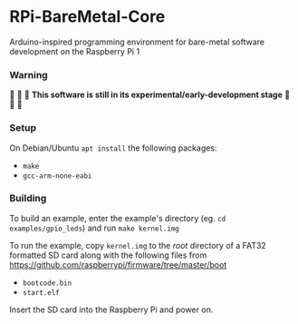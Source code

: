 # RPi-BareMetal-Core

Arduino-inspired programming environment for bare-metal software development on the Raspberry Pi 1

### Warning

:construction: :construction: :construction: **This software is still in its experimental/early-development stage** :construction: :construction: :construction:

### Setup

On Debian/Ubuntu `apt install` the following packages:
- `make`
- `gcc-arm-none-eabi`

### Building

To build an example, enter the example's directory (eg. `cd examples/gpio_leds`) and run `make kernel.img`

To run the example, copy `kernel.img` to the _root_ directory of a FAT32 formatted SD card along with the
following files from https://github.com/raspberrypi/firmware/tree/master/boot

- `bootcode.bin`
- `start.elf`

Insert the SD card into the Raspberry Pi and power on.
